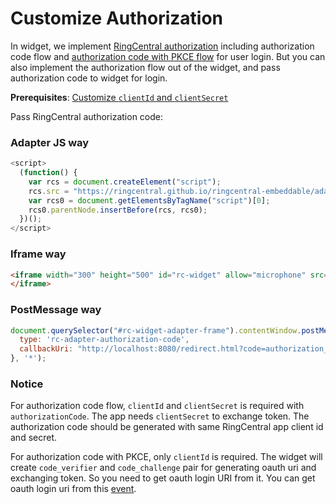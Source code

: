 # Customize Authorization

In widget, we implement [RingCentral authorization](https://developers.ringcentral.com/api-reference/Authorization) including authorization code flow and [authorization code with PKCE flow](https://medium.com/ringcentral-developers/use-authorization-code-pkce-for-ringcentral-api-in-client-app-e9108f04b5f0) for user login. But you can also implement the authorization flow out of the widget, and pass authorization code to widget for login.

**Prerequisites**: [Customize `clientId` and `clientSecret`](config-client-id-and-secret.md)

Pass RingCentral authorization code:

### Adapter JS way

```js
<script>
  (function() {
    var rcs = document.createElement("script");
    rcs.src = "https://ringcentral.github.io/ringcentral-embeddable/adapter.js?authorizationCode=ringcentral_authorization_code&clientId=ringcentral_app_client_id&clientSecret=ringcentral_app_client_secret";
    var rcs0 = document.getElementsByTagName("script")[0];
    rcs0.parentNode.insertBefore(rcs, rcs0);
  })();
</script>
```

### Iframe way

```html
<iframe width="300" height="500" id="rc-widget" allow="microphone" src="https://ringcentral.github.io/ringcentral-embeddable/app.html?authorizationCode=ringcentral_authorization_code&clientId=ringcentral_app_client_id&clientSecret=ringcentral_app_client_secret">
</iframe>
```

### PostMessage way

```js
document.querySelector("#rc-widget-adapter-frame").contentWindow.postMessage({
  type: 'rc-adapter-authorization-code',
  callbackUri: "http://localhost:8080/redirect.html?code=authorization_code&state=MTU5OTE0MzE5NTQ5OQ%3D%3D"
}, '*');
```

### Notice

For authorization code flow, `clientId` and `clientSecret` is required with `authorizationCode`. The app needs `clientSecret` to exchange token. The authorization code should be generated with same RingCentral app client id and secret.

For authorization code with PKCE, only `clientId` is required. The widget will create `code_verifier` and `code_challenge` pair for generating oauth uri and exchanging token. So you need to get oauth login URI from it. You can get oauth login uri from this [event](widget-event.md#login-popup-event).
